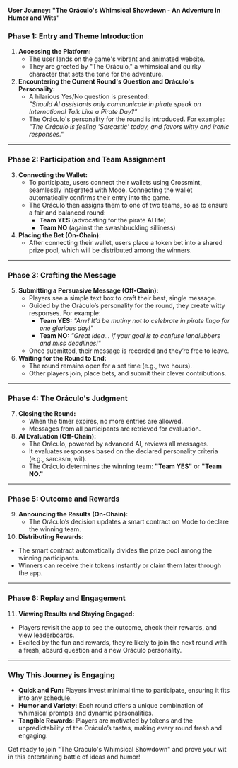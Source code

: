 **User Journey: "The Oráculo's Whimsical Showdown - An Adventure in Humor and Wits"**

### **Phase 1: Entry and Theme Introduction**

1. **Accessing the Platform:**
   - The user lands on the game's vibrant and animated website.
   - They are greeted by "The Oráculo," a whimsical and quirky character that sets the tone for the adventure.
2. **Encountering the Current Round's Question and Oráculo's Personality:**
   - A hilarious Yes/No question is presented: \
     *"Should AI assistants only communicate in pirate speak on International Talk Like a Pirate Day?"*
   - The Oráculo's personality for the round is introduced. For example: \
     *"The Oráculo is feeling 'Sarcastic' today, and favors witty and ironic responses."*

---

### **Phase 2: Participation and Team Assignment**

3. **Connecting the Wallet:**
   - To participate, users connect their wallets using Crossmint, seamlessly integrated with Mode. Connecting the wallet automatically confirms their entry into the game.
   - The Oráculo then assigns them to one of two teams, so as to ensure a fair and balanced round:
     - **Team YES** (advocating for the pirate AI life)
     - **Team NO** (against the swashbuckling silliness)
4. **Placing the Bet (On-Chain):**
   - After connecting their wallet, users place a token bet into a shared prize pool, which will be distributed among the winners.

---

### **Phase 3: Crafting the Message**

5. **Submitting a Persuasive Message (Off-Chain):**
   - Players see a simple text box to craft their best, single message.
   - Guided by the Oráculo’s personality for the round, they create witty responses. For example:
     - **Team YES:** *"Arrr! It’d be mutiny not to celebrate in pirate lingo for one glorious day!"*
     - **Team NO:** *"Great idea... if your goal is to confuse landlubbers and miss deadlines!"*
   - Once submitted, their message is recorded and they’re free to leave.
6. **Waiting for the Round to End:**
   - The round remains open for a set time (e.g., two hours).
   - Other players join, place bets, and submit their clever contributions.

---

### **Phase 4: The Oráculo's Judgment**

7. **Closing the Round:**
   - When the timer expires, no more entries are allowed.
   - Messages from all participants are retrieved for evaluation.
8. **AI Evaluation (Off-Chain):**
   - The Oráculo, powered by advanced AI, reviews all messages.
   - It evaluates responses based on the declared personality criteria (e.g., sarcasm, wit).
   - The Oráculo determines the winning team: **"Team YES"** or **"Team NO."**

---

### **Phase 5: Outcome and Rewards**

9. **Announcing the Results (On-Chain):**
   - The Oráculo’s decision updates a smart contract on Mode to declare the winning team.
10. **Distributing Rewards:**
   - The smart contract automatically divides the prize pool among the winning participants.
   - Winners can receive their tokens instantly or claim them later through the app.

---

### **Phase 6: Replay and Engagement**

11. **Viewing Results and Staying Engaged:**
   - Players revisit the app to see the outcome, check their rewards, and view leaderboards.
   - Excited by the fun and rewards, they’re likely to join the next round with a fresh, absurd question and a new Oráculo personality.

---

### **Why This Journey is Engaging**

- **Quick and Fun:** Players invest minimal time to participate, ensuring it fits into any schedule.
- **Humor and Variety:** Each round offers a unique combination of whimsical prompts and dynamic personalities.
- **Tangible Rewards:** Players are motivated by tokens and the unpredictability of the Oráculo’s tastes, making every round fresh and engaging.

Get ready to join "The Oráculo's Whimsical Showdown" and prove your wit in this entertaining battle of ideas and humor!

